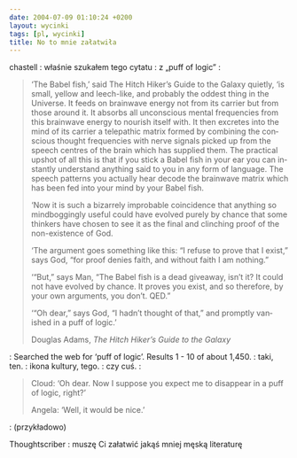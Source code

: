 ```yaml
---
date: 2004-07-09 01:10:24 +0200
layout: wycinki
tags: [pl, wycinki]
title: No to mnie załatwiła
---
```


chastell
: właśnie szukałem tego cytatu
: z „puff of logic”
: <blockquote lang='en'><p>‘The Babel fish,’ said The Hitch Hiker’s Guide to the Galaxy quietly, ‘is small, yellow and leech-like, and probably the oddest thing in the Universe. It feeds on brainwave energy not from its carrier but from those around it. It absorbs all unconscious mental frequencies from this brainwave energy to nourish itself with. It then excretes into the mind of its carrier a telepathic matrix formed by combining the conscious thought frequencies with nerve signals picked up from the speech centres of the brain which has supplied them. The practical upshot of all this is that if you stick a Babel fish in your ear you can instantly understand anything said to you in any form of language. The speech patterns you actually hear decode the brainwave matrix which has been fed into your mind by your Babel fish.</p><p>‘Now it is such a bizarrely improbable coincidence that anything so mindboggingly useful could have evolved purely by chance that some thinkers have chosen to see it as the final and clinching proof of the non-existence of God.</p><p>‘The argument goes something like this: “I refuse to prove that I exist,” says God, “for proof denies faith, and without faith I am nothing.”</p><p>‘“But,” says Man, “The Babel fish is a dead giveaway, isn’t it? It could not have evolved by chance. It proves you exist, and so therefore, by your own arguments, you don’t. QED.”</p><p>‘“Oh dear,” says God, “I hadn’t thought of that,” and promptly vanished in a puff of logic.’</p><p>Douglas Adams, <cite>The Hitch Hiker’s Guide to the Galaxy</cite></p></blockquote>
: Searched the web for ‘puff of logic’. Results 1 - 10 of about 1,450.
: taki, ten.
: ikona kultury, tego.
: czy cuś.
: <blockquote lang='en'><p>Cloud: ‘Oh dear. Now I suppose you expect me to disappear in a puff of logic, right?’</p><p>Angela: ‘Well, it would be nice.’</p><p></p></blockquote>
: (przykładowo)

Thoughtscriber
: muszę Ci załatwić jakąś mniej męską literaturę
